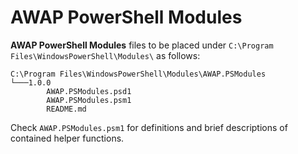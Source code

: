 # AWAP PowerShell Modules

**AWAP PowerShell Modules** files to be placed under `C:\Program Files\WindowsPowerShell\Modules\` as follows:

```text
C:\Program Files\WindowsPowerShell\Modules\AWAP.PSModules
└───1.0.0
        AWAP.PSModules.psd1
        AWAP.PSModules.psm1
        README.md
```

Check `AWAP.PSModules.psm1` for definitions and brief descriptions of contained helper functions.